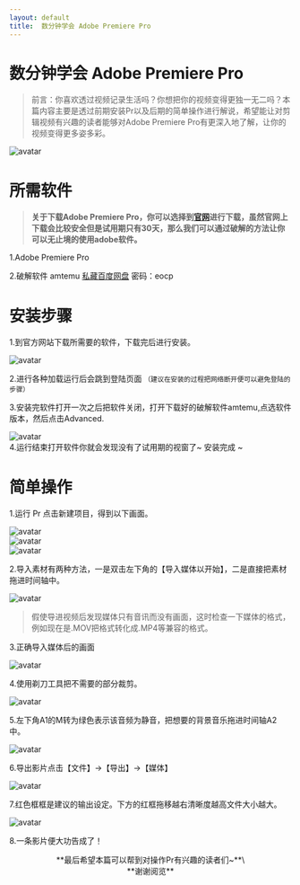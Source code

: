 ```yaml
---
layout: default
title:  数分钟学会 Adobe Premiere Pro
---
```


# 数分钟学会 Adobe Premiere Pro
>前言：你喜欢透过视频记录生活吗？你想把你的视频变得更独一无二吗？本篇内容主要是透过前期安装Pr以及后期的简单操作进行解说，希望能让对剪辑视频有兴趣的读者能够对Adobe Premiere Pro有更深入地了解，让你的视频变得更多姿多彩。

![avatar](images/1.png)


**所需软件**
=======
>**关于下载Adobe Premiere Pro，你可以选择到[官网](https://www.adobe.com/cn/)进行下载，虽然官网上下载会比较安全但是试用期只有30天，那么我们可以通过破解的方法让你可以无止境的使用adobe软件。**

1.Adobe Premiere Pro 

2.破解软件 amtemu [私藏百度网盘](https://pan.baidu.com/s/1MQidjUTeFc687BtPJcjXfQ)  密码：eocp

**安装步骤**
=======

1.到官方网站下载所需要的软件，下载完后进行安装。

![avatar](images/2.png)

2.进行各种加载运行后会跳到登陆页面 `（建议在安装的过程把网络断开便可以避免登陆的步骤）` 

3.安装完软件打开一次之后把软件关闭，打开下载好的破解软件amtemu,点选软件版本，然后点击Advanced.

![avatar](images/3.png) \
4.运行结束打开软件你就会发现没有了试用期的视窗了~ 安装完成 ~
  
**简单操作**
=======
1.运行 Pr 点击新建项目，得到以下画面。

![avatar](images/4.png)\
![avatar](images/5.png)\
![avatar](images/6.png)

2.导入素材有两种方法，一是双击左下角的【导入媒体以开始】，二是直接把素材拖进时间轴中。

![avatar](images/7.png)

 >假使导进视频后发现媒体只有音讯而没有画面，这时检查一下媒体的格式，例如现在是.MOV把格式转化成.MP4等兼容的格式。

3.正确导入媒体后的画面

![avatar](images/8.png)

4.使用剃刀工具把不需要的部分裁剪。

![avatar](images/9.png)

5.左下角A1的M转为绿色表示该音频为静音，把想要的背景音乐拖进时间轴A2中。

![avatar](images/10.png)

6.导出影片点击【文件】->【导出】->【媒体】

![avatar](images/11.png)

7.红色框框是建议的输出设定。下方的红框拖移越右清晰度越高文件大小越大。

![avatar](images/12.png)

8.一条影片便大功告成了！

<center> **最后希望本篇可以帮到对操作Pr有兴趣的读者们~**\
<center>**谢谢阅览**